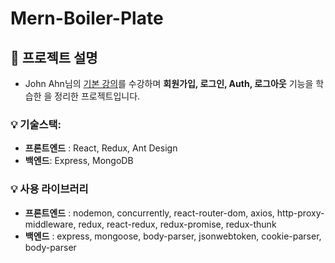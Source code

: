 # Mern-Boiler-Plate

## 📝 프로젝트 설명
- John Ahn님의 [기본 강의](https://www.inflearn.com/course/%EB%94%B0%EB%9D%BC%ED%95%98%EB%A9%B0-%EB%B0%B0%EC%9A%B0%EB%8A%94-%EB%85%B8%EB%93%9C-%EB%A6%AC%EC%95%A1%ED%8A%B8-%EA%B8%B0%EB%B3%B8)를 수강하며 **회원가입, 로그인, Auth, 로그아웃** 기능을 학습한 을 정리한 프로젝트입니다.

### 💡 기술스택:
- **프론트엔드** : React, Redux, Ant Design
- **백엔드**: Express, MongoDB

### 💡 사용 라이브러리
- **프론트엔드** : nodemon, concurrently, react-router-dom, axios, http-proxy-middleware, redux, react-redux, redux-promise, redux-thunk
- **백엔드** : express, mongoose, body-parser, jsonwebtoken, cookie-parser, body-parser
